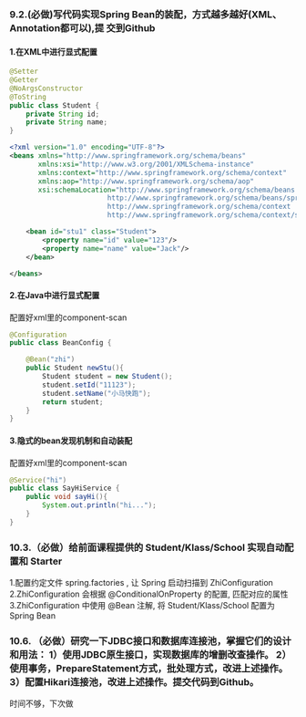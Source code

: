 ### 9.2.(必做)写代码实现Spring Bean的装配，方式越多越好(XML、Annotation都可以),提 交到Github
#### 1.在XML中进行显式配置
```java
@Setter
@Getter
@NoArgsConstructor
@ToString
public class Student {
    private String id;
    private String name;
}

```
```xml
<?xml version="1.0" encoding="UTF-8"?>
<beans xmlns="http://www.springframework.org/schema/beans"
       xmlns:xsi="http://www.w3.org/2001/XMLSchema-instance"
       xmlns:context="http://www.springframework.org/schema/context"
       xmlns:aop="http://www.springframework.org/schema/aop"
       xsi:schemaLocation="http://www.springframework.org/schema/beans
                        http://www.springframework.org/schema/beans/spring-beans-3.2.xsd
                        http://www.springframework.org/schema/context
                        http://www.springframework.org/schema/context/spring-context-3.2.xsd http://www.springframework.org/schema/aop https://www.springframework.org/schema/aop/spring-aop.xsd">

    <bean id="stu1" class="Student">
        <property name="id" value="123"/>
        <property name="name" value="Jack"/>
    </bean>

</beans>
```
#### 2.在Java中进行显式配置
配置好xml里的component-scan
```java
@Configuration
public class BeanConfig {

    @Bean("zhi")
    public Student newStu(){
        Student student = new Student();
        student.setId("11123");
        student.setName("小马快跑");
        return student;
    }
}
```

#### 3.隐式的bean发现机制和自动装配
配置好xml里的component-scan
```java
@Service("hi")
public class SayHiService {
    public void sayHi(){
        System.out.println("hi...");
    }
}

```

### 10.3.（必做）给前面课程提供的 Student/Klass/School 实现自动配置和 Starter
1.配置约定文件 spring.factories , 让 Spring 启动扫描到 ZhiConfiguration
2.ZhiConfiguration 会根据 @ConditionalOnProperty 的配置, 匹配对应的属性
3.ZhiConfiguration 中使用 @Bean 注解, 将 Student/Klass/School 配置为 Spring Bean

### 10.6. （必做）研究一下JDBC接口和数据库连接池，掌握它们的设计和用法： 1）使用JDBC原生接口，实现数据库的增删改查操作。 2）使用事务，PrepareStatement方式，批处理方式，改进上述操作。 3）配置Hikari连接池，改进上述操作。提交代码到Github。
时间不够，下次做